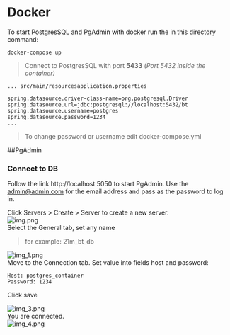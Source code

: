# Docker

To start PostgresSQL and PgAdmin with docker run the in this directory command:
```ssh
docker-compose up
```
> Connect to PostgresSQL with port <b>5433</b> <i>(Port 5432 inside the container)</i>

```
... src/main/resourcesapplication.properties

spring.datasource.driver-class-name=org.postgresql.Driver
spring.datasource.url=jdbc:postgresql://localhost:5432/bt
spring.datasource.username=postgres
spring.datasource.password=1234
...
`````

> To change password or username edit docker-compose.yml

##PgAdmin
### Connect to DB
Follow the link http://localhost:5050 to start PgAdmin.
Use the admin@admin.com for the email address and pass as the password to log in.

Click Servers > Create > Server to create a new server.
<br>
![img.png](./img/docker_pg_1.png)
<br>
Select the General tab, set any name 
> for example: 21m_bt_db

![img_1.png](./img/docker_pg_2.png)
<br>
Move to the Connection tab.
Set value into fields host and password:
```
Host: postgres_container
Password: 1234
```
Click save
<br>

![img_3.png](./img/docker_pg_3.png)
<br>
You are connected. 
<br>
![img_4.png](./img/docker_pg_4.png)
<br>

